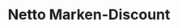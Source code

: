 ---
title: "Netto Marken-Discount"
url: /bad-duerrenberg/netto-marken-discount-seumestrasse/
shop: Supermarkt
---